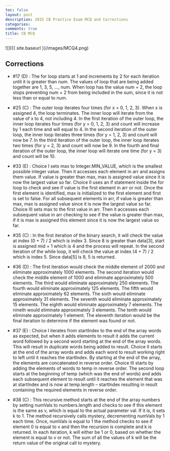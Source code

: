 ```yaml
---
toc: false
layout: post
description: 2015 CB Practice Exam MCQ and Corrections
categories: 
comments: true
title: CB MCQ
---
```


![]({{ site.baseurl }}/images/MCQ4.png)


## Corrections
- #17 (D) :  The for loop starts at 1 and increments by 2 for each iteration until it is greater than num. The values of loop that are being added together are 1, 3, 5, ..., num. When loop has the value num + 2, the loop stops preventing num + 2 from being included in the sum, since it is not less than or equal to num.


- #25 (C) : The outer loop iterates four times (for x = 0, 1, 2, 3). When x is assigned 4, the loop terminates. The inner loop will iterate from the value of x to 4, not including 4. In the first iteration of the outer loop, the inner loop iterates four times (for y = 0, 1, 2, 3) and count will increase by 1 each time and will equal to 4. In the second iteration of the outer loop, the inner loop iterates three times (for y = 1, 2, 3) and count will now be 7. In the third iteration of the outer loop, the inner loop iterates two times (for y = 2, 3) and count will now be 9. In the fourth and final iteration of the outer loop, the inner loop will iterate one time (for y = 3) and count will be 10.


- #33 (E) : Choice I sets max to Integer.MIN_VALUE, which is the smallest possible integer value. Then it accesses each element in arr and assigns them value. If value is greater than max, max is assigned value since it is now the largest value so far. Choice II uses an if statement inside the for loop to check and see if value is the first element in arr or not. Once the first element is identified, max is initialized to the first element and first is set to false. For all subsequent elements in arr, if value is greater than max, max is assigned value since it is now the largest value so far. Choice III sets max to the first value in arr. Then it accesses each subsequent value in arr checking to see if the value is greater than max, if it is max is assigned this element since it is now the largest value so far. 


- #35 (C) : In the first iteration of the binary search, it will check the value at index (0 + 7) / 2 which is index 3. Since 8 is greater than data[3], start is assigned mid + 1 which is 4 and the process will repeat. In the second iteration of the while loop, it will check the value at index (4 + 7) / 2 which is index 5. Since data[5] is 8, 5 is returned.


- #36 (D) : The first iteration would check the middle element of 2000 and eliminate approximately 1000 elements. The second iteration would check the middle element of 1000 and eliminate approximately 500 elements. The third would eliminate approximately 250 elements. The fourth would eliminate approximately 125 elements. The fifth would eliminate approximately 62 elements. The sixth would eliminate approximately 31 elements. The seventh would eliminate approximately 15 elements. The eighth would eliminate approximately 7 elements. The nineth would eliminate approximately 3 elements. The tenth would eliminate approximately 1 element. The eleventh iteration would be the final iteration to determine if the element was found or not.


- #37 (E) : Choice I iterates from startIndex to the end of the array words as expected, but when it adds elements to result it adds the current word followed by a second word starting at the end of the array words. This will result in duplicate words being added to result.  Choice II starts at the end of the array words and adds each word to result working right to left until it reaches the startIndex. By starting at the end of the array, the elements are concatenated in reverse order. Choice III starts by adding the elements of words to temp in reverse order. The second loop starts at the beginning of temp (which was the end of words) and adds each subsequent element to result until it reaches the element that was at startIndex and is now at temp.length – startIndex resulting in result containing the required elements in reverse order.


- #38 (C) : This recursive method starts at the end of the array numbers by setting numVals to numbers.length and checks to see if this element is the same as v, which is equal to the actual parameter val. If it is, it sets k to 1. The method recursively calls mystery, decrementing numVals by 1 each time. Once, numVals is equal to 1 the method checks to see if element 0 is equal to v and then the recursion is complete and k is returned. In each iteration, k will either be 1 or 0, based on whether the element is equal to v or not. The sum of all the values of k will be the return value of the original call to mystery.


